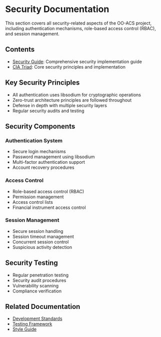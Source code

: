 # Security Documentation

This section covers all security-related aspects of the OO-ACS project, including authentication mechanisms, role-based access control (RBAC), and session management.

## Contents

- [Security Guide](security-guide.md): Comprehensive security implementation guide
- [CIA Triad](cia-triad.md): Core security principles and implementation

## Key Security Principles

- All authentication uses libsodium for cryptographic operations
- Zero-trust architecture principles are followed throughout
- Defense in depth with multiple security layers
- Regular security audits and testing

## Security Components

### Authentication System
- Secure login mechanisms
- Password management using libsodium
- Multi-factor authentication support
- Account recovery procedures

### Access Control
- Role-based access control (RBAC)
- Permission management
- Access control lists
- Financial instrument access control

### Session Management
- Secure session handling
- Session timeout management
- Concurrent session control
- Suspicious activity detection

## Security Testing
- Regular penetration testing
- Security audit procedures
- Vulnerability scanning
- Compliance verification

## Related Documentation
- [Development Standards](../development/index.md)
- [Testing Framework](../testing/index.md)
- [Style Guide](../standards/style-guide.md) 